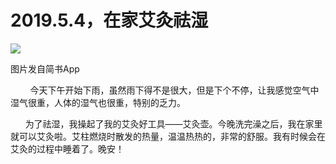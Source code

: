 
# 2019.5.4，在家艾灸祛湿

![](http://upload-images.jianshu.io/upload_images/3910675-43f55290ef24a9bc.jpg?imageMogr2/auto-orient/strip%7CimageView2/2/w/1080/q/50)  

图片发自简书App

        今天下午开始下雨，虽然雨下得不是很大，但是下个不停，让我感觉空气中湿气很重，人体的湿气也很重，特别的乏力。  

      为了祛湿，我操起了我的艾灸好工具——艾灸壶。今晚洗完澡之后，我在家里就可以艾灸啦。艾柱燃烧时散发的热量，温温热热的，非常的舒服。我有时候会在艾灸的过程中睡着了。晚安！